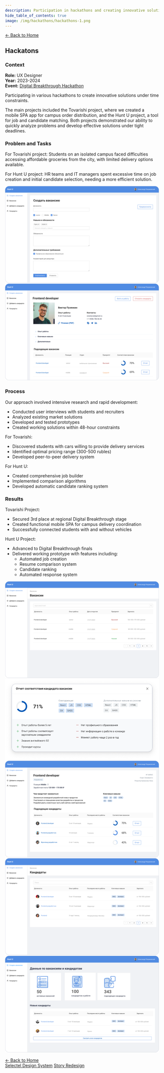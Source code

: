 ```yaml
---
description: Participation in hackathons and creating innovative solutions under time constraints
hide_table_of_contents: true
image: /img/hackathons/hackathons-1.png
---
```


<article>
<div className="container">

<div className="top-navigation">
<a href="/" className="link">← Back to Home</a>
</div>

<div className="project-header">

# Hackatons

### Context

**Role:** UX Designer  
**Year:** 2023-2024  
**Event:** [Digital Breakthrough Hackathon](https://leadersofdigital.ru/)

Participating in various hackathons to create innovative solutions under time constraints.

The main projects included the Tovarishi project, where we created a mobile SPA app for campus order distribution, and the Hunt U project, a tool for job and candidate matching. Both projects demonstrated our ability to quickly analyze problems and develop effective solutions under tight deadlines.
</div>

<div className="project-content">

### Problem and Tasks
For Tovarishi project: Students on an isolated campus faced difficulties accessing affordable groceries from the city, with limited delivery options available.

For Hunt U project: HR teams and IT managers spent excessive time on job creation and initial candidate selection, needing a more efficient solution.

![Project Presentation](/img/hackathons/hackathons-2.png)
![Team Working](/img/hackathons/hackathons-3.jpg)

### Process

Our approach involved intensive research and rapid development:

- Conducted user interviews with students and recruiters
- Analyzed existing market solutions
- Developed and tested prototypes
- Created working solutions within 48-hour constraints

For Tovarishi:
- Discovered students with cars willing to provide delivery services
- Identified optimal pricing range (300-500 rubles)
- Developed peer-to-peer delivery system

For Hunt U:
- Created comprehensive job builder
- Implemented comparison algorithms
- Developed automatic candidate ranking system

### Results

Tovarishi Project:
- Secured 3rd place at regional Digital Breakthrough stage
- Created functional mobile SPA for campus delivery coordination
- Successfully connected students with and without vehicles

Hunt U Project:
- Advanced to Digital Breakthrough finals
- Delivered working prototype with features including:
  - Automated job creation
  - Resume comparison system
  - Candidate ranking
  - Automated response system

![Solution Overview](/img/hackathons/hackathons-4.png)
![Interface Design](/img/hackathons/hackathons-5.png)
![User Flow](/img/hackathons/hackathons-6.png)
![Feature Demonstration](/img/hackathons/hackathons-7.png)
![Results](/img/hackathons/hackathons-8.png)
</div>

<div className="project-navigation">
<a href="/" className="link">← Back to Home</a>
<div>
  <a href="/projects/selectel-design-system" className="link">Selectel Design System</a>
  <a href="/projects/story-redesign" className="link">Story Redesign</a>
</div>
</div>

</div>
</article>